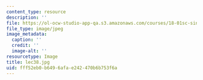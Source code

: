 ```yaml
---
content_type: resource
description: ''
file: https://ol-ocw-studio-app-qa.s3.amazonaws.com/courses/18-01sc-single-variable-calculus-fall-2010/fff52eb0b6496afae242470b6b753f6a_lec38.jpg
file_type: image/jpeg
image_metadata:
  caption: ''
  credit: ''
  image-alt: ''
resourcetype: Image
title: lec38.jpg
uid: fff52eb0-b649-6afa-e242-470b6b753f6a
---
```

